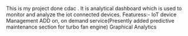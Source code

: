 This is my project done cdac .
It is analytical dashboard which is used to monitor and analyze the iot connected devices.
Featuress:-
IoT device Management
ADD on, on demand service(Presently added predictive maintenance section for turbo fan engine)
Graphical Analytics
